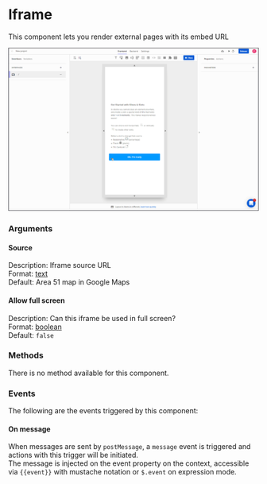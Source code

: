 # Iframe

This component lets you render external pages with its embed URL

![](../../../.gitbook/assets/iframe.gif)

### Arguments

#### **Source**

Description: Iframe source URL  
Format: [text](https://docs.abstra.app/docs/projects/front-end/arguments/argument-types#text)  
Default: Area 51 map in Google Maps 

#### **Allow full screen**

Description: Can this iframe be used in full screen?  
Format: [boolean](https://docs.abstra.app/docs/projects/front-end/arguments/argument-types#boolean)  
Default: `false`

### Methods

There is no method available for this component.

### Events

The following are the events triggered by this component:

#### On **message**

When messages are sent by `postMessage`, a `message` event is triggered and actions with this trigger will be initiated.   
The message is injected on the event property on the context, accessible via `{{event}}` with mustache notation or `$.event` on expression mode.

